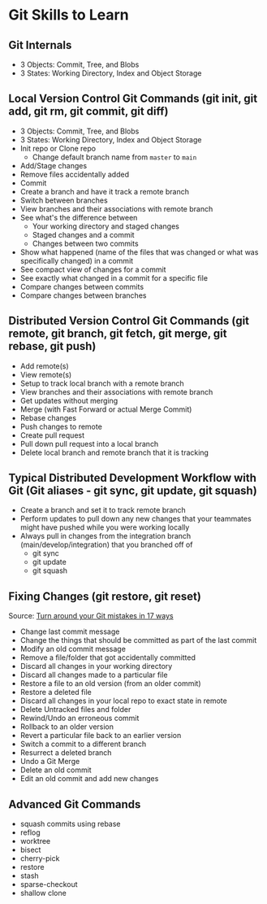 # Git Skills to Learn

## Git Internals
- 3 Objects: Commit, Tree, and Blobs
- 3 States: Working Directory, Index and Object Storage

## Local Version Control Git Commands (git init, git add, git rm, git commit, git diff)
- 3 Objects: Commit, Tree, and Blobs
- 3 States: Working Directory, Index and Object Storage
- Init repo or Clone repo
    + Change default branch name from `master` to `main`
- Add/Stage changes
- Remove files accidentally added
- Commit
- Create a branch and have it track a remote branch
- Switch between branches
- View branches and their associations with remote branch
- See what's the difference between 
    - Your working directory and staged changes
    - Staged changes and a commit
    - Changes between two commits
- Show what happened (name of the files that was changed or what was specifically changed) in a commit
- See compact view of changes for a commit
- See exactly what changed in a commit for a specific file
- Compare changes between commits
- Compare changes between branches

## Distributed Version Control Git Commands (git remote, git branch, git fetch, git merge, git rebase, git push)
- Add remote(s)
- View remote(s)
- Setup to track local branch with a remote branch
- View branches and their associations with remote branch
- Get updates without merging
- Merge (with Fast Forward or actual Merge Commit)
- Rebase changes
- Push changes to remote
- Create pull request
- Pull down pull request into a local branch
- Delete local branch and remote branch that it is tracking

## Typical Distributed Development Workflow with Git (Git aliases - git sync, git update, git squash)
- Create a branch and set it to track remote branch
- Perform updates  to pull down any new changes that your teammates might have pushed while you were working locally
- Always pull in changes from the integration branch (main/develop/integration) that you branched off of
    - git sync
    - git update
    - git squash
## Fixing Changes (git restore, git reset)
Source: [Turn around your Git mistakes in 17 ways](https://dev.to/smitterhane/turn-around-your-git-mistakes-in-17-ways-2mn1)
- Change last commit message
- Change the things that should be committed as part of the last commit
- Modify an old commit message
- Remove a file/folder that got accidentally committed 
- Discard all changes in your working directory
- Discard all changes made to a particular file
- Restore a file to an old version (from an older commit)
- Restore a deleted file
- Discard all changes in your local repo to exact state in remote
- Delete Untracked files and folder
- Rewind/Undo an erroneous commit
- Rollback to an older version
- Revert a particular file back to an earlier version
- Switch a commit to a different branch
- Resurrect a deleted branch
- Undo a Git Merge
- Delete an old commit
- Edit an old commit and add new changes
## Advanced Git Commands
- squash commits using rebase
- reflog
- worktree
- bisect
- cherry-pick
- restore
- stash
- sparse-checkout
- shallow clone 

